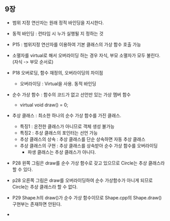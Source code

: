 ## 9장

* 범위 지정 연산자는 원래 정적 바인딩을 지시한다.

* 동적 바인딩 : 런타임 시 누가 실행될 지 정하는 것

* P15 : 범위지정 연산자를 이용하여 기본 클래스의 가상 함수 호출 가능
  
* 소멸자를 virtual로 해서 오버라이딩 하는 경우 자식, 부모 소멸자가 모두 불린다. (자식 -> 부모 순서로)

* P18 오버로딩, 함수 재정의, 오버라이딩의 차이점
  + 오버라이딩 : Virtual을 사용. 동적 바인딩
  
* 순수 가상 함수 : 함수의 코드가 없고 선언만 있는 가상 멤버 함수
  + virtual void draw() = 0;
  
* 추상 클래스 : 최소한 하나의 순수 가상 함수를 가진 클래스.
  + 특징1 : 온전한 클래스가 아니므로 객체 생성 불가능
  + 특징2 : 추상 클래스의 포인터는 선언 가능
  + 추상 클래스의 상속 : 추상 클래스를 단순 상속하면 자동 추상 클래스
  + 추상 클래스의 구현 : 추상 클래스를 상속받아 순수 가상 함수를 오버라이딩
    - 파생 클래스는 추상 클래스가 아니다.

* P28 왼쪽 그림은 draw를 순수 가상 함수로 갖고 있으므로 Circle는 추상 클래스라 할 수 있다.
* p28 오른쪽 그림은 draw를 오버라이딩하여 순수 가상함수가 아니게 되므로 Circle는 추상 클래스라 할 수 없다.

* P29 Shape.h의 draw()가 순수 가상 함수이므로 Shape.cpp의 Shape.draw() 구현부는 존재하면 안된다.

* 
